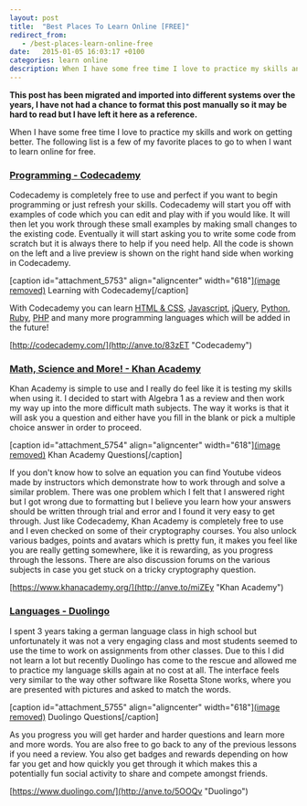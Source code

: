 ```yaml
---
layout: post
title:  "Best Places To Learn Online [FREE]"
redirect_from:
   - /best-places-learn-online-free
date:   2015-01-05 16:03:17 +0100
categories: learn online
description: When I have some free time I love to practice my skills and work on getting better. The following list is a few of my favorite places to go to when I want to learn online for free....
---
```


**This post has been migrated and imported into different systems over the years, I have not had a chance to format this post manually so it may be hard to read but I have left it here as a reference.**

When I have some free time I love to practice my skills and work on getting better. The following list is a few of my favorite places to go to when I want to learn online for free.

### [Programming - Codecademy](http://anve.to/83zET "Codecademy")

  
 Codecademy is completely free to use and perfect if you want to begin programming or just refresh your skills. Codecademy will start you off with examples of code which you can edit and play with if you would like. It will then let you work through these small examples by making small changes to the existing code. Eventually it will start asking you to write some code from scratch but it is always there to help if you need help. All the code is shown on the left and a live preview is shown on the right hand side when working in Codecademy.  
  
 \[caption id="attachment\_5753" align="aligncenter" width="618"\][(image removed)](http://markustenghamn.com/wp-content/uploads/2015/01/codecanyon.png) Learning with Codecademy\[/caption\]  
  
 With Codecademy you can learn [HTML & CSS](http://anve.to/URis0), [Javascript](http://anve.to/gNvMW), [jQuery](http://anve.to/n37zW), [Python](http://anve.to/SIIA5), [Ruby](http://anve.to/MLCE8), [PHP](http://anve.to/ESS5m) and many more programming languages which will be added in the future!  
  
[http://codecademy.com/](http://anve.to/83zET "Codecademy")  
### [Math, Science and More! - Khan Academy](http://anve.to/miZEy "Khan Academy")

  
 Khan Academy is simple to use and I really do feel like it is testing my skills when using it. I decided to start with Algebra 1 as a review and then work my way up into the more difficult math subjects. The way it works is that it will ask you a question and either have you fill in the blank or pick a multiple choice answer in order to proceed.  
  
 \[caption id="attachment\_5754" align="aligncenter" width="618"\][(image removed)](http://markustenghamn.com/wp-content/uploads/2015/01/khanacademy.jpg) Khan Academy Questions\[/caption\]  
  
 If you don't know how to solve an equation you can find Youtube videos made by instructors which demonstrate how to work through and solve a similar problem. There was one problem which I felt that I answered right but I got wrong due to formatting but I believe you learn how your answers should be written through trial and error and I found it very easy to get through. Just like Codecademy, Khan Academy is completely free to use and I even checked on some of their cryptography courses. You also unlock various badges, points and avatars which is pretty fun, it makes you feel like you are really getting somewhere, like it is rewarding, as you progress through the lessons. There are also discussion forums on the various subjects in case you get stuck on a tricky cryptography question.  
  
[https://www.khanacademy.org/](http://anve.to/miZEy "Khan Academy")  
### [Languages - Duolingo](http://anve.to/5OOQv "Duolingo")

  
 I spent 3 years taking a german language class in high school but unfortunately it was not a very engaging class and most students seemed to use the time to work on assignments from other classes. Due to this I did not learn a lot but recently Duolingo has come to the rescue and allowed me to practice my language skills again at no cost at all. The interface feels very similar to the way other software like Rosetta Stone works, where you are presented with pictures and asked to match the words.  
  
 \[caption id="attachment\_5755" align="aligncenter" width="618"\][(image removed)](http://markustenghamn.com/wp-content/uploads/2015/01/Duolingo.jpg) Duolingo Questions\[/caption\]  
  
 As you progress you will get harder and harder questions and learn more and more words. You are also free to go back to any of the previous lessons if you need a review. You also get badges and rewards depending on how far you get and how quickly you get through it which makes this a potentially fun social activity to share and compete amongst friends.  
  
[https://www.duolingo.com/](http://anve.to/5OOQv "Duolingo")